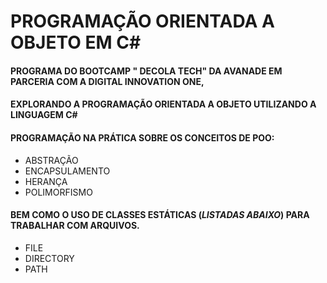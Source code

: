 # **PROGRAMAÇÃO ORIENTADA A OBJETO EM C#** 
#### PROGRAMA DO BOOTCAMP " DECOLA TECH"  DA AVANADE EM PARCERIA COM A DIGITAL INNOVATION ONE, 
#### EXPLORANDO A PROGRAMAÇÃO ORIENTADA A OBJETO UTILIZANDO A LINGUAGEM C#
#### PROGRAMAÇÃO NA PRÁTICA SOBRE OS CONCEITOS DE POO: 
* ABSTRAÇÃO
* ENCAPSULAMENTO
* HERANÇA
* POLIMORFISMO 
#### BEM COMO O USO DE CLASSES ESTÁTICAS (*LISTADAS ABAIXO*) PARA TRABALHAR COM ARQUIVOS.
* FILE
* DIRECTORY 
* PATH 
